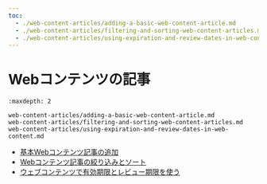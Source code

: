 ```yaml
---
toc:
  - ./web-content-articles/adding-a-basic-web-content-article.md
  - ./web-content-articles/filtering-and-sorting-web-content-articles.md
  - ./web-content-articles/using-expiration-and-review-dates-in-web-content.md
---
```

# Webコンテンツの記事

```{toctree}
:maxdepth: 2

web-content-articles/adding-a-basic-web-content-article.md
web-content-articles/filtering-and-sorting-web-content-articles.md
web-content-articles/using-expiration-and-review-dates-in-web-content.md
```

- [基本Webコンテンツ記事の追加](./web-content-articles/adding-a-basic-web-content-article.md)
- [Webコンテンツ記事の絞り込みとソート](./web-content-articles/filtering-and-sorting-web-content-articles.md)
- [ウェブコンテンツで有効期限とレビュー期限を使う](./web-content-articles/using-expiration-and-review-dates-in-web-content.md)
